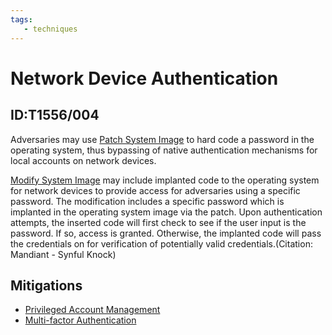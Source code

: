 ```yaml
---
tags:
   - techniques
---
```

# Network Device Authentication
## ID:T1556/004
Adversaries may use [Patch System Image](/mitre/techniques/T1601/001) to hard code a password in the operating system, thus bypassing of native authentication mechanisms for local accounts on network devices.

[Modify System Image](/mitre/techniques/T1601) may include implanted code to the operating system for network devices to provide access for adversaries using a specific password.  The modification includes a specific password which is implanted in the operating system image via the patch.  Upon authentication attempts, the inserted code will first check to see if the user input is the password. If so, access is granted. Otherwise, the implanted code will pass the credentials on for verification of potentially valid credentials.(Citation: Mandiant - Synful Knock)
## Mitigations
* [Privileged Account Management](/mitre/mitigations/M1026)
* [Multi-factor Authentication](/mitre/mitigations/M1032)
